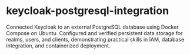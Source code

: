 # keycloak-postgresql-integration
Connected Keycloak to an external PostgreSQL database using Docker Compose on Ubuntu. Configured and verified persistent data storage for realms, users, and clients, demonstrating practical skills in IAM, database integration, and containerized deployment.

